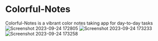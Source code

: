 # Colorful-Notes

Colorful-Notes is a vibrant color notes taking app for day-to-day tasks
![Screenshot 2023-09-24 172805](https://github.com/akanshbende/Colorful-Notes/assets/76099756/493ec664-8ac7-4c77-8c23-c2dda432383c)
![Screenshot 2023-09-24 173233](https://github.com/akanshbende/Colorful-Notes/assets/76099756/7e49feaf-3b39-411b-8510-e205fbe2e970)
![Screenshot 2023-09-24 173258](https://github.com/akanshbende/Colorful-Notes/assets/76099756/b49a2bb1-d124-4382-aad7-d1f86ec8d348)
